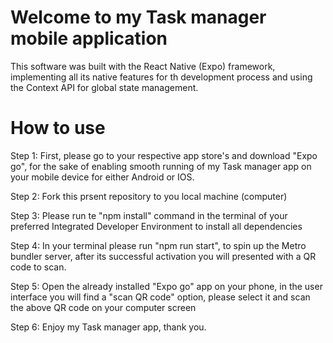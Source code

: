 # Welcome to my Task manager mobile application
This software was built with the React Native (Expo) framework, implementing all its native features
for th development process and using the Context API for global state management.

# How to use
Step 1: First, please go to  your respective app store's and download "Expo go", for the sake of enabling smooth running of my Task manager app on your mobile device for either Android or IOS.

Step 2: Fork this prsent repository to you local machine (computer)

Step 3: Please run te "npm install" command in the terminal of your preferred Integrated Developer Environment to install all dependencies

Step 4: In your terminal please run "npm run start", to spin up the Metro bundler server, after its successful activation you will presented with a QR code to scan.

Step 5: Open the already installed "Expo go" app on your phone, in the user interface you will find a "scan QR code" option, please select it and scan the above QR code on your computer screen

Step 6: Enjoy my Task manager app, thank you.